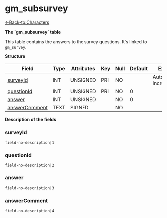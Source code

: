 # gm\_subsurvey

[<-Back-to:Characters](database-characters.md)

**The \`gm\_subsurvey\` table**

This table contains the answers to the survey questions. It's linked to `gm_survey`.

**Structure**

| Field              | Type | Attributes | Key | Null | Default | Extra          | Comment |
| ------------------ | ---- | ---------- | --- | ---- | ------- | -------------- | ------- |
| [surveyId][1]      | INT  | UNSIGNED   | PRI | NO   |         | Auto increment |         |
| [questionId][2]    | INT  | UNSIGNED   | PRI | NO   | 0       |                |         |
| [answer][3]        | INT  | UNSIGNED   |     | NO   | 0       |                |         |
| [answerComment][4] | TEXT | SIGNED     |     | NO   |         |                |         |

[1]: #surveyid
[2]: #questionid
[3]: #answer
[4]: #answercomment

**Description of the fields**

### surveyId

`field-no-description|1`

### questionId

`field-no-description|2`

### answer

`field-no-description|3`

### answerComment

`field-no-description|4`
